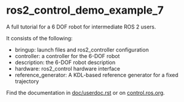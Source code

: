# ros2_control_demo_example_7

A full tutorial for a 6 DOF robot for intermediate ROS 2 users.

It consists of the following:
* bringup: launch files and ros2_controller configuration
* controller: a controller for the 6-DOF robot
* description: the 6-DOF robot description
* hardware: ros2_control hardware interface
* reference_generator: A KDL-based reference generator for a fixed trajectory

Find the documentation in [doc/userdoc.rst](doc/userdoc.rst) or on [control.ros.org](https://control.ros.org/master/doc/ros2_control_demos/example_7/doc/userdoc.html).
